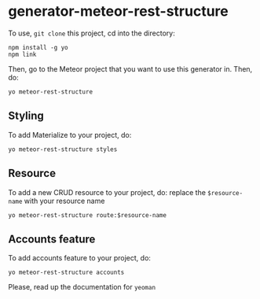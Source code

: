 # generator-meteor-rest-structure

To use, `git clone` this project, cd into the directory:

```
npm install -g yo
npm link
```

Then, go to the Meteor project that you want to use this generator in. Then, do:

```
yo meteor-rest-structure
```

## Styling
To add Materialize to your project, do:
```
yo meteor-rest-structure styles
```

## Resource
To add a new CRUD resource to your project, do:
replace the `$resource-name` with your resource name
```
yo meteor-rest-structure route:$resource-name
```
## Accounts feature
To add accounts feature to your project, do:
```
yo meteor-rest-structure accounts
```

Please, read up the documentation for `yeoman`
